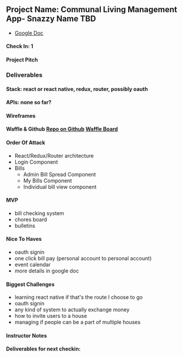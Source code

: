## Project Name: Communal Living Management App- Snazzy Name TBD
- [Google Doc](https://docs.google.com/document/d/12gay5yBB_8vD1Y1CxwkfZrLo977G9aGOmgtygBv2tow/edit?usp=sharing)

#### Check In: 1

#### Project Pitch

### Deliverables

#### Stack: react or react native, redux, router, possibly oauth

#### APIs: none so far?

#### Wireframes

#### Waffle & Github [Repo on Github](https://github.com/lolakoala/mod3-personal-project) [Waffle Board](https://waffle.io/lolakoala/mod3-personal-project)

#### Order Of Attack
- React/Redux/Router architecture
- Login Component
- Bills
  - Admin Bill Spread Component
  - My Bills Component
  - Individual bill view component

#### MVP
- bill checking system
- chores board
- bulletins

#### Nice To Haves
- oauth signin
- one click bill pay (personal account to personal account)
- event calendar
- more details in google doc

#### Biggest Challenges
- learning react native if that's the route I choose to go
- oauth signin
- any kind of system to actually exchange money
- how to invite users to a house
- managing if people can be a part of multiple houses

#### Instructor Notes

#### Deliverables for next checkin:
